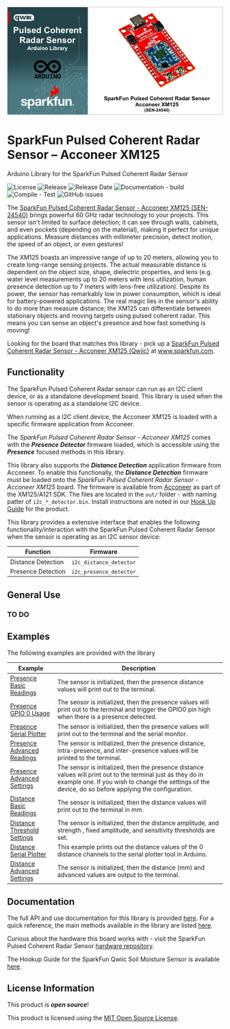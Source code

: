 
![SparkFun Pulsed Coherent Radar Sensor – Acconeer XM125 (Qwiic)](docs/images/gh-banner-2025-xm125.png "SparkFun Pulsed Coherent Radar Sensor")

# SparkFun Pulsed Coherent Radar Sensor – Acconeer XM125

Arduino Library for the SparkFun Pulsed Coherent Radar Sensor 

![License](https://img.shields.io/github/license/sparkfun/SparkFun_Qwiic_XM125_Arduino_Library)
![Release](https://img.shields.io/github/v/release/sparkfun/SparkFun_Qwiic_XM125_Arduino_Library)
![Release Date](https://img.shields.io/github/release-date/sparkfun/SparkFun_Qwiic_XM125_Arduino_Library)
![Documentation - build](https://img.shields.io/github/actions/workflow/status/sparkfun/SparkFun_Qwiic_XM125_Arduino_Library/build-deploy-ghpages.yml?label=doc%20build)
![Compile - Test](https://img.shields.io/github/actions/workflow/status/sparkfun/SparkFun_Qwiic_XM125_Arduino_Library/test-compile-sketch.yml?label=compile%20test)
![GitHub issues](https://img.shields.io/github/issues/sparkfun/SparkFun_Qwiic_XM125_Arduino_Library)


The [SparkFun Pulsed Coherent Radar Sensor - Acconeer XM125 (SEN-24540)](https://www.sparkfun.com/sparkfun-pulsed-coherent-radar-sensor-acconeer-xm125-qwiic.html) brings powerful 60 GHz radar technology to your projects. This sensor isn't limited to surface detection; it can see through walls, cabinets, and even pockets (depending on the material), making it perfect for unique applications. Measure distances with millimeter precision, detect motion, the speed of an object, or even gestures!

The XM125 boasts an impressive range of up to 20 meters, allowing you to create long-range sensing projects. The actual measurable distance is dependent on the object size, shape, dielectric properties, and lens (e.g. water level measurements up to 20 meters with lens utilization, human presence detection up to 7 meters with lens-free utilization). Despite its power, the sensor has remarkably low in power consumption, which is ideal for battery-powered applications. The real magic lies in the sensor's ability to do more than measure distance; the XM125 can differentiate between stationary objects and moving targets using pulsed coherent radar. This means you can sense an object's presence and how fast something is moving!

Looking for the board that matches this library - pick up a [SparkFun Pulsed Coherent Radar Sensor - Acconeer XM125 (Qwiic)](https://www.sparkfun.com/sparkfun-pulsed-coherent-radar-sensor-acconeer-xm125-qwiic.html) at www.sparkfun.com.

## Functionality

The SparkFun Pulsed Coherent Radar sensor can run as an I2C client device, or as a standalone development board. This library is used when the sensor is operating as a standalone I2C device. 

When running as a I2C client device, the Acconeer XM125 is loaded with a specific firmware application from Acconeer. 

The *SparkFun Pulsed Coherent Radar Sensor - Acconeer XM125* comes with the ***Presence Detector*** firmware loaded, which is accessible using the ***Presence*** focused methods in this library. 

This library also supports the ***Distance Detection*** application firmware from Acconeer. To enable this functionally, the ***Distance Detection*** firmware must be loaded onto the *SparkFun Pulsed Coherent Radar Sensor - Acconeer XM125* board. The firmware is available from [Acconeer](https://developer.acconeer.com/home/a121-docs-software/xm125-xe125/) as part of the XM125/A121 SDK. The files are located in the `out/` folder - with naming patter of `i2c_*_detector.bin`. Install instructions are noted in our [Hook Up Guide](https://docs.sparkfun.com/SparkFun_Qwiic_Pulsed_Radar_Sensor_XM125/introduction/) for the product.


This library provides a extensive interface that enables the following functionality/interaction with the SparkFun Pulsed Coherent Radar Sensor when the sensor is operating as an I2C sensor device:

|Function|Firmware|
|---|---|
|Distance Detection | `i2c_distance_detector` |
|Presence Detection | `i2c_presence_detector` |

## General Use

### TO DO


## Examples

The following examples are provided with the library

| Example | Description |
|---|---|
|[Presence Basic Readings](examples/Example01_PresenceBasicReadings/Example01_PresenceBasicReadings.ino)| The sensor is initialized, then the presence distance values will print out to the terminal.|
| [Presence GPIO 0 Usage](examples/Example02_PresenceGPIO0Usage/Example02_PresenceGPIO0Usage.ino)|The sensor is initialized, then the presence values will print out to the terminal and trigger the GPIO0 pin high when there is a presence detected. |
|[Presence Serial Plotter](examples/Example03_PresenceSerialPlotter/Example03_PresenceSerialPlotter.ino)|The sensor is initialized, then the presence values will print out to the terminal and the serial monitor.|
|[Presence Advanced Readings](examples/Example04_PresenceAdvancedReadings/Example04_PresenceAdvancedReadings.ino)|The sensor is initialized, then the presence distance, intra-presence, and inter-presence values will be printed to the terminal.|
|[Presence Advanced Settings](examples/Example05_PresenceAdvancedSettings/Example05_PresenceAdvancedSettings.ino)|The sensor is initialized, then the presence distance values will print out to the terminal just as they do in example one. If you wish to change the settings of the device, do so before applying the configuration.|
|[Distance Basic Readings](examples/Example06_DistanceBasicReadings/Example06_DistanceBasicReadings.ino)|The sensor is initialized, then the distance values will print out to the terminal in mm. |
|[Distance Threshold Settings](examples/Example07_DistanceThresholdSettings/Example07_DistanceThresholdSettings.ino)|The sensor is initialized, then the distance amplitude, and strength , fixed amplitude, and sensitivity thresholds are set. |
|[Distance Serial Plotter](examples/Example08_DistanceSerialPlotter/Example08_DistanceSerialPlotter.ino)|This example prints out the distance values of the 0 distance channels to the serial plotter tool in Arduino.|
|[Distance Advanced Settings](examples/Example09_DistanceAdvancedSettings/Example09_DistanceAdvancedSettings.ino)|The sensor is initialized, then the distance (mm) and advanced values are output to the terminal. |
  

## Documentation

The full API and use documentation for this library is provided [here](docs.sparkfun.com/SparkFun_Qwiic_XM125_Arduino_Library/). For a quick reference, the main methods available in the library are listed [here](https://docs.sparkfun.com/SparkFun_Qwiic_XM125_Arduino_Library/functions.html).

Curious about the hardware this board works with - visit the SparkFun Pulsed Coherent Radar Sensor [hardware repository](https://github.com/sparkfun/SparkFun_Qwiic_Pulsed_Radar_Sensor_XM125).

The Hookup Guide for the SparkFun Qwiic Soil Moisture Sensor is available [here](https://docs.sparkfun.com/SparkFun_Qwiic_Pulsed_Radar_Sensor_XM125/introduction/).

## License Information

This product is ***open source***!

This product is licensed using the [MIT Open Source License](https://opensource.org/license/mit). 


